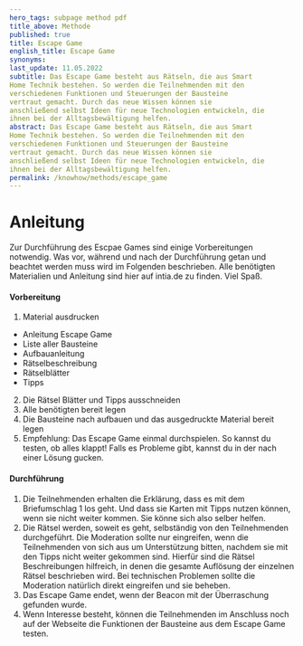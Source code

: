 ```yaml
---
hero_tags: subpage method pdf
title_above: Methode
published: true
title: Escape Game
english_title: Escape Game
synonyms:
last_update: 11.05.2022
subtitle: Das Escape Game besteht aus Rätseln, die aus Smart
Home Technik bestehen. So werden die Teilnehmenden mit den
verschiedenen Funktionen und Steuerungen der Bausteine
vertraut gemacht. Durch das neue Wissen können sie
anschließend selbst Ideen für neue Technologien entwickeln, die
ihnen bei der Alltagsbewältigung helfen.
abstract: Das Escape Game besteht aus Rätseln, die aus Smart
Home Technik bestehen. So werden die Teilnehmenden mit den
verschiedenen Funktionen und Steuerungen der Bausteine
vertraut gemacht. Durch das neue Wissen können sie
anschließend selbst Ideen für neue Technologien entwickeln, die
ihnen bei der Alltagsbewältigung helfen.
permalink: /knowhow/methods/escape_game
---
```


# Anleitung

Zur Durchführung des Escpae Games sind einige Vorbereitungen notwendig. Was vor, während und
nach der Durchführung getan und beachtet werden muss wird im Folgenden beschrieben. Alle
benötigten Materialien und Anleitung sind hier auf intia.de zu finden. Viel Spaß.

#### Vorbereitung

1. Material ausdrucken
  - Anleitung Escape Game
  - Liste aller Bausteine
  - Aufbauanleitung
  - Rätselbeschreibung
  - Rätselblätter
  - Tipps
2. Die Rätsel Blätter und Tipps ausschneiden
3. Alle benötigten bereit legen
4. Die Bausteine nach aufbauen und das ausgedruckte Material bereit legen
5. Empfehlung: Das Escape Game einmal durchspielen. So kannst du testen, ob alles klappt! Falls es Probleme gibt, kannst du in der nach einer Lösung gucken.


#### Durchführung

1. Die Teilnehmenden erhalten die Erklärung, dass es mit dem Briefumschlag 1 los geht. Und dass sie Karten mit Tipps nutzen können, wenn sie nicht weiter kommen. Sie könne sich also selber helfen.
2. Die Rätsel werden, soweit es geht, selbständig von den Teilnehmenden durchgeführt. Die Moderation sollte nur eingreifen, wenn die Teilnehmenden von sich aus um Unterstützung bitten, nachdem sie mit den Tipps nicht weiter gekommen sind. Hierfür sind die Rätsel Beschreibungen hilfreich, in denen die gesamte Auflösung der einzelnen Rätsel beschrieben wird. Bei technischen Problemen sollte die Moderation natürlich direkt eingreifen und sie beheben.
3. Das Escape Game endet, wenn der Beacon mit der Überraschung gefunden wurde.
4. Wenn Interesse besteht, können die Teilnehmenden im Anschluss noch auf der Webseite die Funktionen der Bausteine aus dem Escape Game testen.
